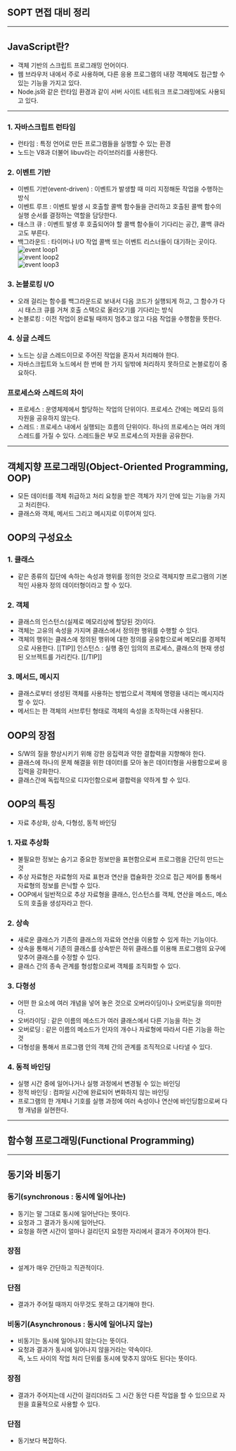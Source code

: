 SOPT 면접 대비 정리
-----------------------
- - -
## JavaScript란?
- 객체 기반의 스크립트 프로그래밍 언어이다.
- 웹 브라우저 내에서 주로 사용하며, 다른 응용 프로그램의 내장 객체에도 접근할 수 있는 기능을 가지고 있다.
- Node.js와 같은 런타임 환경과 같이 서버 사이트 네트워크 프로그래밍에도 사용되고 있다.
---------------------------------
### 1. 자바스크립트 런타임
- 런타임 : 특정 언어로 만든 프로그램들을 실행할 수 있는 환경  
- 노드는 V8과 더불어 libuv라는 라이브러리를 사용한다. 
### 2. 이벤트 기반
- 이벤트 기반(event-driven) : 이벤트가 발생할 때 미리 지정해둔 작업을 수행하는 방식
- 이벤트 루프 : 이벤트 발생 시 호출할 콜백 함수들을 관리하고 호출된 콜백 함수의 실행 순서를 결정하는 역할을 담당한다.
- 태스크 큐 : 이벤트 발생 후 호출되어야 할 콜백 함수들이 기다리는 공간, 콜백 큐라고도 부른다.
- 백그라운드 : 타이머나 I/O 작업 콜백 또는 이벤트 리스너들이 대기하는 곳이다.  
![event loop1](https://github.com/kkoon9/node.js/blob/master/img/eventloop1.PNG)  
![event loop2](https://github.com/kkoon9/node.js/blob/master/img/eventloop2.PNG)  
![event loop3](https://github.com/kkoon9/node.js/blob/master/img/eventloop3.PNG)  
### 3. 논블로킹 I/O
- 오래 걸리는 함수를 백그라운드로 보내서 다음 코드가 실행되게 하고, 그 함수가 다시 태스크 큐를 거쳐 호출 스택으로 올라오기를 기다리는 방식
- 논블로킹 : 이전 작업이 완료될 때까지 멈추고 않고 다음 작업을 수행함을 뜻한다.
### 4. 싱글 스레드
- 노드는 싱글 스레드이므로 주어진 작업을 혼자서 처리해야 한다.
- 자바스크립트와 노드에서 한 번에 한 가지 일밖에 처리하지 못하므로 논블로킹이 중요하다.  
### 프로세스와 스레드의 차이
- 프로세스 : 운영체제에서 할당하는 작업의 단위이다. 프로세스 간에는 메모리 등의 자원을 공유하지 않는다.
- 스레드 : 프로세스 내에서 실행되는 흐름의 단위이다. 하나의 프로세스는 여러 개의 스레드를 가질 수 있다. 스레드들은 부모 프로세스의 자원을 공유한다.
------------------------------

## 객체지향 프로그래밍(Object-Oriented Programming, OOP)
- 모든 데이터를 객체 취급하고 처리 요청을 받은 객체가 자기 안에 있는 기능을 가지고 처리한다.
- 클래스와 객체, 메서드 그리고 메시지로 이루어져 있다.

## OOP의 구성요소
### 1. 클래스
- 같은 종류의 집단에 속하는 속성과 행위를 정의한 것으로 객체지향 프로그램의 기본적인 사용자 정의 데이터형이라고 할 수 있다.
### 2. 객체
- 클래스의 인스턴스(실제로 메모리상에 할당된 것)이다.
- 객체는 고유의 속성을 가지며 클래스에서 정의한 행위를 수행할 수 있다.
- 객체의 행위는 클래스에 정의된 행위에 대한 정의를 공유함으로써 메모리를 경제적으로 사용한다.
[[TIP]]
인스턴스 : 실행 중인 임의의 프로세스, 클래스의 현재 생성된 오브젝트를 가리킨다.
[[/TIP]]
### 3. 메서드, 메시지
- 클래스로부터 생성된 객체를 사용하는 방법으로서 객체에 명령을 내리는 메시지라 할 수 있다.
- 메서드는 한 객체의 서브루틴 형태로 객체의 속성을 조작하는데 사용된다.

## OOP의 장점
- S/W의 질을 향상시키기 위해 강한 응집력과 약한 결합력을 지향해야 한다.
- 클래스에 하나의 문제 해결을 위한 데이터를 모아 놓은 데이터형을 사용함으로써 응집력을 강화한다.
- 클래스간에 독립적으로 디자인함으로써 결합력을 약하게 할 수 있다.

## OOP의 특징
- 자료 추상화, 상속, 다형성, 동적 바인딩
### 1. 자료 추상화
- 불필요한 정보는 숨기고 중요한 정보만을 표현함으로써 프로그램을 간단히 만드는 것
- 추상 자료형은 자료형의 자료 표현과 연산을 캡슐화한 것으로 접근 제어를 통해서 자료형의 정보를 은닉할 수 있다.
- OOP에서 일반적으로 추상 자료형을 클래스, 인스턴스를 객체, 연산을 메소드, 메소도의 호출을 생성자라고 한다.
### 2. 상속
- 새로운 클래스가 기존의 클래스의 자료와 연산을 이용할 수 있게 하는 기능이다.
- 상속을 통해서 기존의 클래스를 상속받은 하위 클래스를 이용해 프로그램의 요구에 맞추어 클래스를 수정할 수 있다.
- 클래스 간의 종속 관계를 형성함으로써 객체를 조직화할 수 있다.
### 3. 다형성
- 어떤 한 요소에 여러 개념을 넣어 놓은 것으로 오버라이딩이나 오버로딩을 의미한다.
- 오버라이딩 : 같은 이름의 메소드가 여러 클래스에서 다른 기능을 하는 것
- 오버로딩 : 같은 이름의 메소드가 인자의 개수나 자료형에 따라서 다른 기능을 하는 것
- 다형성을 통해서 프로그램 안의 객체 간의 관계를 조직적으로 나타낼 수 있다.
### 4. 동적 바인딩
- 실행 시간 중에 일어나거나 실행 과정에서 변경될 수 있는 바인딩
- 정적 바인딩 : 컴파일 시간에 완료되어 변화하지 않는 바인딩
- 프로그램의 한 개체나 기호를 실행 과정에 여러 속성이나 연산에 바인딩함으로써 다형 개념을 실현한다.
-------------------------------------------------------

## 함수형 프로그래밍(Functional Programming)
-------------------------------------------------------

## 동기와 비동기
### 동기(synchronous : 동시에 일어나는)
- 동기는 말 그대로 동시에 일어난다는 뜻이다.
- 요청과 그 결과가 동시에 일어난다.
- 요청을 하면 시간이 얼마나 걸리던지 요청한 자리에서 결과가 주어져야 한다.
### 장점
- 설계가 매우 간단하고 직관적이다.
### 단점
- 결과가 주어질 때까지 아무것도 못하고 대기해야 한다.
### 비동기(Asynchronous : 동시에 일어나지 않는)
- 비동기는 동시에 일어나지 않는다는 뜻이다.
- 요청과 결과가 동시에 일어나지 않을거라는 약속이다.  
즉, 노드 사이의 작업 처리 단위를 동시에 맞추지 않아도 된다는 뜻이다.
### 장점
- 결과가 주어지는데 시간이 걸리더라도 그 시간 동안 다른 작업을 할 수 있으므로 자원을 효율적으로 사용할 수 있다.
### 단점
- 동기보다 복잡하다.
